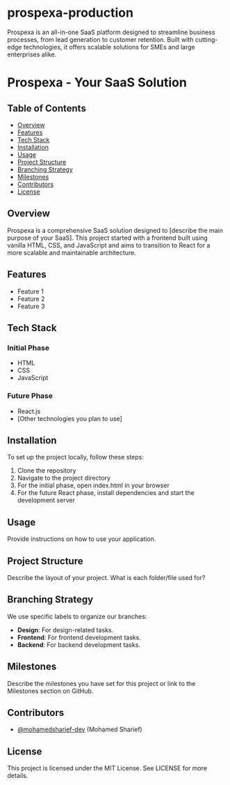# prospexa-production
Prospexa is an all-in-one SaaS platform designed to streamline business processes, from lead generation to customer retention. Built with cutting-edge technologies, it offers scalable solutions for SMEs and large enterprises alike.
<!DOCTYPE html>
<html lang="en">
<head>
  <meta charset="UTF-8">
</head>
<body>

  <h1>Prospexa - Your SaaS Solution</h1>

  <h2>Table of Contents</h2>
  <ul>
    <li><a href="#overview">Overview</a></li>
    <li><a href="#features">Features</a></li>
    <li><a href="#tech-stack">Tech Stack</a></li>
    <li><a href="#installation">Installation</a></li>
    <li><a href="#usage">Usage</a></li>
    <li><a href="#project-structure">Project Structure</a></li>
    <li><a href="#branching-strategy">Branching Strategy</a></li>
    <li><a href="#milestones">Milestones</a></li>
    <li><a href="#contributors">Contributors</a></li>
    <li><a href="#license">License</a></li>
  </ul>

  <h2 id="overview">Overview</h2>
  <p>Prospexa is a comprehensive SaaS solution designed to [describe the main purpose of your SaaS]. This project started with a frontend built using vanilla HTML, CSS, and JavaScript and aims to transition to React for a more scalable and maintainable architecture.</p>

  <h2 id="features">Features</h2>
  <ul>
    <li>Feature 1</li>
    <li>Feature 2</li>
    <li>Feature 3</li>
  </ul>

  <h2 id="tech-stack">Tech Stack</h2>
  <h3>Initial Phase</h3>
  <ul>
    <li>HTML</li>
    <li>CSS</li>
    <li>JavaScript</li>
  </ul>
  <h3>Future Phase</h3>
  <ul>
    <li>React.js</li>
    <li>[Other technologies you plan to use]</li>
  </ul>

  <h2 id="installation">Installation</h2>
  <p>To set up the project locally, follow these steps:</p>
  <ol>
    <li>Clone the repository</li>
    <li>Navigate to the project directory</li>
    <li>For the initial phase, open index.html in your browser</li>
    <li>For the future React phase, install dependencies and start the development server</li>
  </ol>

  <h2 id="usage">Usage</h2>
  <p>Provide instructions on how to use your application.</p>

  <h2 id="project-structure">Project Structure</h2>
  <p>Describe the layout of your project. What is each folder/file used for?</p>

  <h2 id="branching-strategy">Branching Strategy</h2>
  <p>We use specific labels to organize our branches:</p>
  <ul>
    <li><strong>Design</strong>: For design-related tasks.</li>
    <li><strong>Frontend</strong>: For frontend development tasks.</li>
    <li><strong>Backend</strong>: For backend development tasks.</li>
  </ul>

  <h2 id="milestones">Milestones</h2>
  <p>Describe the milestones you have set for this project or link to the Milestones section on GitHub.</p>

  <h2 id="contributors">Contributors</h2>
  <ul>
    <li><a href="https://github.com/mohamedsharief-dev">@mohamedsharief-dev</a> (Mohamed Sharief)</li>
  </ul>

  <h2 id="license">License</h2>
  <p>This project is licensed under the MIT License. See LICENSE for more details.</p>

</body>
</html>
